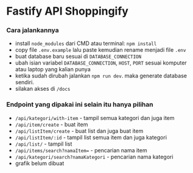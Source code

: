 # Fastify API Shoppingify

### Cara jalankannya

- install `node_modules` dari CMD atau terminal: `npm install`
- copy file `.env.example` lalu paste kemudian rename menjadi file `.env`
- buat database baru sesuai di `DATABASE_CONNECTION`
- ubah isian variabel `DATABASE_CONNECTION`, `HOST`, `PORT` sesuai komputer atau laptop yang kalian punya
- ketika sudah dirubah jalankan `npm run dev`. maka generate database sendiri.
- silakan akses di `/docs`

### Endpoint yang dipakai ini selain itu hanya pilihan

- `/api/kategori/with-item` - tampil semua kategori dan juga item
- `/api/item/create` - buat item
- `/api/listItem/create` - buat list dan juga buat item
- `/api/listItem/:id` - tampil list semua item dan juga kategori
- `/api/list/` - tampil list
- `/api/items/search?namaItem=` - pencarian nama item
- `/api/kategori/search?namaKategori` - pencarian nama kategori
- grafik belum dibuat
